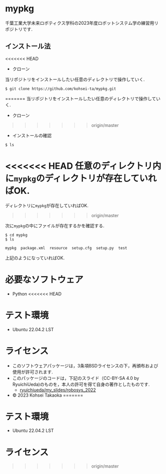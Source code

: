 # mypkg
千葉工業大学未来ロボティクス学科の2023年度ロボットシステム学の練習用リポジトリです.

## インストール法
<<<<<<< HEAD
* クローン

当リポジトリをインストールしたい任意のディレクトリで操作していく.
```
$ git clone https://github.com/kohsei-ta/mypkg.git
```
=======
当リポジトリをインストールしたい任意のディレクトリで操作していく.
* クローン
>>>>>>> origin/master

* インストールの確認
```
$ ls
```
<<<<<<< HEAD
任意のディレクトリ内に`mypkg`のディレクトリが存在していればOK.
=======
ディレクトリに`mypkg`が存在していればOK.
>>>>>>> origin/master

次に`mypkg`の中にファイルが存在するかを確認する.
```
$ cd mypkg
$ ls
```
```
mypkg  package.xml  resource  setup.cfg  setup.py  test
```
上記のようになっていればOK.

# 必要なソフトウェア
* Python
<<<<<<< HEAD

# テスト環境
* Ubuntu 22.04.2 LST

# ライセンス
* このソフトウェアパッケージは，3条項BSDライセンスの下，再頒布および使用が許可されます.
* このパッケージのコードは，下記のスライド（CC-BY-SA 4.0 by RyuichiUeda)のものを，本人の許可を得て自身の著作としたものです.
    * [ryuichiueda/my_slides/robosys_2022](https://github.com/ryuichiueda/my_slides/tree/master/robosys_2022)
* © 2023 Kohsei Takaoka
=======
# テスト環境
* Ubuntu 22.04.2 LST
# ライセンス

>>>>>>> origin/master

